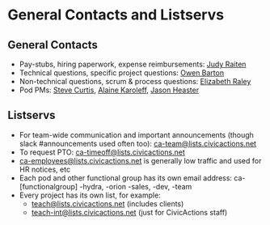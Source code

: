 # General Contacts and Listservs

## General Contacts

* Pay-stubs, hiring paperwork, expense reimbursements: <a href="mailto:judy.raiten@civicactions.com">Judy Raiten</a>
* Technical questions, specific project questions: <a href="mailto:owen.barton@civicactions.com">Owen Barton</a> 
* Non-technical questions, scrum & process questions: <a href="mailto:elizabeth.raley@civicactions.com">Elizabeth Raley </a>
* Pod PMs: <a href="mailto:steve.curtis@civicactions.com">Steve Curtis</a>, <a href="mailto:alaine.karoleff@civicactions.com">Alaine Karoleff</a>, <a href="mailto:jason.heaster@civicactions.com">Jason Heaster</a>


## Listservs

* For team-wide communication and important announcements (though slack #announcements used often too):  <ca-team@lists.civicactions.net>
* To request PTO:  <ca-timeoff@lists.civicactions.net>
* <ca-employees@lists.civicactions.net> is generally low traffic and used for HR notices, etc
* Each pod and other functional group has its own email address: ca-[functionalgroup] -hydra, -orion -sales, -dev, -team
* Every project has its own list, for example: 
	- teach@lists.civicactions.net (includes clients)
	- teach-int@lists.civicactions.net (just for CivicActions staff)
